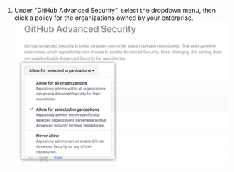 1. Under "GitHub Advanced Security", select the dropdown menu, then click a policy for the organizations owned by your enterprise.
  ![Drop-down to select Advanced Security policy for organizations in the enterprise account](/assets/images/help/enterprises/select-advanced-security-organization-policy.png)
